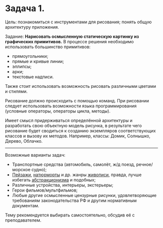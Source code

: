 # Задача 1.
Цель: познакомиться с инструментами для рисования; понять общую архитектуру приложения.

Задание: **Нарисовать осмысленную статическую картинку из графических примитивов.** В процессе решения необходимо использовать большинство примитивов:
* прямоугольники;
* прямые и кривые линии;
* эллипсы;
* арки;
* текстовые надписи.

Также стоит использовать возможность рисовать различными цветами и стилями.

Рисование должно происходить с помощью команд. При рисовании следует использовать возможности языка программирования (условные операторы, операторы цикла, методы).

Имеет смысл придерживаться определённой архитектуры и разработать свою объектную модель рисунка, в результате чего рисование будет сводиться к созданию экземпляров соответствующих классов и вызову их методов.
Например, классы: Домик, Солнышко, Дерево, Облачко.

* * *

Возможные варианты задач:
* Транспортные средства (автомобиль, самолёт, ж/д поезд, речное/морское судно);
* [Пейзажи](https://ru.wikipedia.org/wiki/%D0%9F%D0%B5%D0%B9%D0%B7%D0%B0%D0%B6), [натюрморты](https://ru.wikipedia.org/wiki/%D0%9D%D0%B0%D1%82%D1%8E%D1%80%D0%BC%D0%BE%D1%80%D1%82) и др. жанры [живописи](https://ru.wikipedia.org/wiki/%D0%96%D0%B8%D0%B2%D0%BE%D0%BF%D0%B8%D1%81%D1%8C), правда, лучше избегать [абстракционизма](https://ru.wikipedia.org/wiki/%D0%90%D0%B1%D1%81%D1%82%D1%80%D0%B0%D0%BA%D1%86%D0%B8%D0%BE%D0%BD%D0%B8%D0%B7%D0%BC) и подобных;
* Различные устройства, интерьеры, экстерьеры;
* Герои фильмов/мультфильмов;
* Любые другие осмысленные цензурные рисунки, удовлетворяющие требованиям законодательства РФ и другим нормативным документам.

Тему рекомендуется выбирать самостоятельно, обсудив её с преподавателем.
